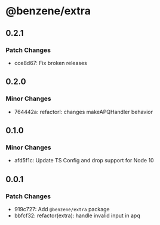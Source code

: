 # @benzene/extra

## 0.2.1

### Patch Changes

- cce8d67: Fix broken releases

## 0.2.0

### Minor Changes

- 764442a: refactor!: changes makeAPQHandler behavior

## 0.1.0

### Minor Changes

- afd5f1c: Update TS Config and drop support for Node 10

## 0.0.1

### Patch Changes

- 919c727: Add `@benzene/extra` package
- bbfcf32: refactor(extra): handle invalid input in apq
